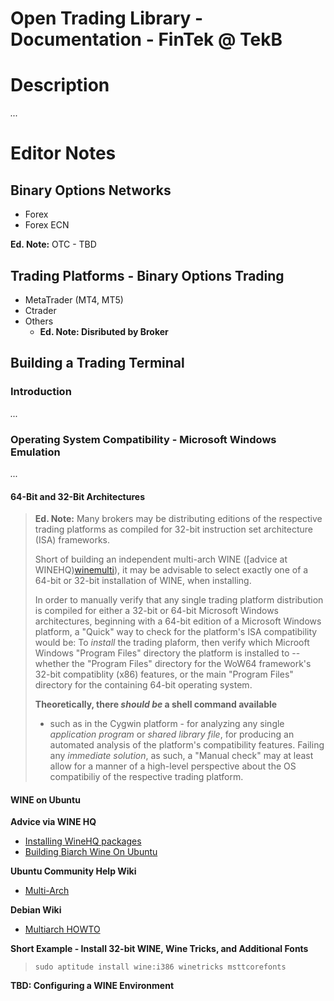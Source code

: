 Open Trading Library - Documentation - FinTek @ TekB
====================================================

# Description

*...*

# Editor Notes

## Binary Options Networks

* Forex
* Forex ECN

**Ed. Note:** OTC - TBD

## Trading Platforms - Binary Options Trading

* MetaTrader (MT4, MT5)
* Ctrader
* Others
  * **Ed. Note: Disributed by Broker**

## Building a Trading Terminal

### Introduction

*...*

### Operating System Compatibility - Microsoft Windows Emulation

*...*

#### 64-Bit and 32-Bit Architectures

> **Ed. Note:** Many brokers may be distributing editions of the
> respective trading platforms as compiled for 32-bit instruction set
> architecture (ISA) frameworks.
> 
> Short of building an independent multi-arch WINE ([advice at
> WINEHQ)[winemulti]), it may be advisable to select exactly one of a
> 64-bit or 32-bit installation of WINE, when installing.
>
> In order to manually verify that any single trading platform
> distribution is compiled for either a 32-bit or 64-bit Microsoft
> Windows architectures, beginning with a 64-bit edition of a Microsoft 
> Windows platform, a "Quick" way to check for the platform's ISA
> compatibility would be: To *install* the trading plaform, then verify
> which Microoft Windows "Program Files" directory the platform is
> installed to -- whether  the "Program Files" directory for the WoW64
> framework's 32-bit compatiblity (x86) features, or the main "Program
> Files" directory for the containing 64-bit operating system.
>
> **Theoretically, there *should be* a shell command available**
> - such as in the Cygwin platform - for analyzing any single
> *application program* or *shared library file*, for producing an
> automated analysis of the platform's compatibility features.
> Failing any *immediate solution*, as such, a "Manual check" may at
> least allow for a manner of a high-level perspective about the
> OS compatibiliy of the respective trading platform.

#### WINE on Ubuntu

**Advice via WINE HQ**

* [Installing WineHQ packages][wineubuntu]
* [Building Biarch Wine On Ubuntu][winemulti]

**Ubuntu Community Help Wiki**

* [Multi-Arch][ubuntumulti]


**Debian Wiki**

* [Multiarch HOWTO][debmulti]

**Short Example - Install 32-bit WINE, Wine Tricks, and Additional Fonts**

> `sudo aptitude install wine:i386 winetricks msttcorefonts`


**TBD: Configuring a WINE Environment**


[wineubuntu]: https://wiki.winehq.org/Ubuntu
[winemulti]: https://wiki.winehq.org/Building_Biarch_Wine_On_Ubuntu
[ubuntumulti]: https://help.ubuntu.com/community/MultiArch
[debmulti]: https://wiki.debian.org/Multiarch/HOWTO
